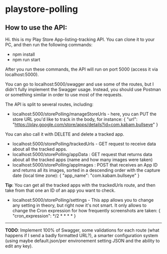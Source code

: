 # playstore-polling

## How to use the API:

Hi. this is my Play Store App-listing-tracking API.
You can clone it to your PC, and then run the following commands:

* npm install
* npm run start

After you run these commands, the API will run on port 5000 (access it via localhost:5000).

You can go to localhost:5000/swagger and use some of the routes, but I didn't fully implement the Swagger usage.
Instead, you should use Postman or something similar in order to use most of the requests.

The API is split to several routes, including:

* localhost:5000/storePolling/manageStoreUrls - here, you can PUT the store URL you'd like to track in the body, for instance:
{
"url": "https://play.google.com/store/apps/details?id=com.kabam.bullseye"
}

You can also call it with DELETE and delete a tracked app.

* localhost:5000/storePolling/trackedUrls - GET request to receive data about all the tracked apps.
* localhost:5000/storePolling/appData : GET request that returns data about all the tracked apps (name and how many images were taken)
* localhost:5000/storePolling/appImages : POST that receives an App ID and returns all its images, sorted in a descending order with the capture date (local time zone):
{
"app_name": "com.kabam.bullseye"
}

**Tip**: You can get all the tracked apps with the trackedUrls route, and then take from that one an ID of an app you want to check.

* localhost:5000/storePolling/settings - This app allows you to change any setting in theory, but right now it's not smart. It only allows to change the Cron expression for how frequently screenshots are taken:
{
"cron_expression": */2 * * * *
}

---

**TODO**: Implement 100% of Swagger, some validations for each route (what happens if I send a badly formatted URL?), a smarter configuration system (using maybe default.json/per environement setting JSON and the ability to edit any key).
